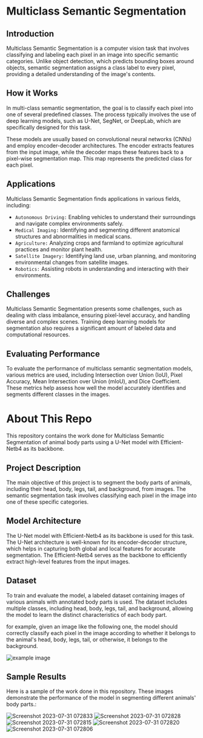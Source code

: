 # Multiclass Semantic Segmentation

## Introduction
Multiclass Semantic Segmentation is a computer vision task that involves classifying and labeling each pixel in an image into specific semantic categories. Unlike object detection, which predicts bounding boxes around objects, semantic segmentation assigns a class label to every pixel, providing a detailed understanding of the image's contents.

## How it Works
In multi-class semantic segmentation, the goal is to classify each pixel into one of several predefined classes. The process typically involves the use of deep learning models, such as U-Net, SegNet, or DeepLab, which are specifically designed for this task.

These models are usually based on convolutional neural networks (CNNs) and employ encoder-decoder architectures. The encoder extracts features from the input image, while the decoder maps these features back to a pixel-wise segmentation map. This map represents the predicted class for each pixel.

## Applications
Multiclass Semantic Segmentation finds applications in various fields, including:

- `Autonomous Driving:` Enabling vehicles to understand their surroundings and navigate complex environments safely.
- `Medical Imaging:` Identifying and segmenting different anatomical structures and abnormalities in medical scans.
- `Agriculture:` Analyzing crops and farmland to optimize agricultural practices and monitor plant health.
- `Satellite Imagery:` Identifying land use, urban planning, and monitoring environmental changes from satellite images.
- `Robotics:` Assisting robots in understanding and interacting with their environments.

## Challenges
Multiclass Semantic Segmentation presents some challenges, such as dealing with class imbalance, ensuring pixel-level accuracy, and handling diverse and complex scenes. Training deep learning models for segmentation also requires a significant amount of labeled data and computational resources.

## Evaluating Performance
To evaluate the performance of multiclass semantic segmentation models, various metrics are used, including Intersection over Union (IoU), Pixel Accuracy, Mean Intersection over Union (mIoU), and Dice Coefficient. These metrics help assess how well the model accurately identifies and segments different classes in the images.

# About This Repo
This repository contains the work done for Multiclass Semantic Segmentation of animal body parts using a U-Net model with Efficient-Netb4 as its backbone.

## Project Description
The main objective of this project is to segment the body parts of animals, including their head, body, legs, tail, and background, from images. The semantic segmentation task involves classifying each pixel in the image into one of these specific categories.

## Model Architecture
The U-Net model with Efficient-Netb4 as its backbone is used for this task. The U-Net architecture is well-known for its encoder-decoder structure, which helps in capturing both global and local features for accurate segmentation. The Efficient-Netb4 serves as the backbone to efficiently extract high-level features from the input images.

## Dataset
To train and evaluate the model, a labeled dataset containing images of various animals with annotated body parts is used. The dataset includes multiple classes, including head, body, legs, tail, and background, allowing the model to learn the distinct characteristics of each body part.

for example, given an image like the following one, the model should correctly classify each pixel in the image according to whether it belongs to the animal's head, body, legs, tail, or otherwise, it belongs to the background.

![example image](https://github.com/IbrahimMohamed2001/Multiclass_Semantic_Segmentation/assets/106034477/1209f128-b0b9-4ad4-88f1-0dc26b7c057e)

## Sample Results

Here is a sample of the work done in this repository. These images demonstrate the performance of the model in segmenting different animals' body parts.:

![Screenshot 2023-07-31 072833](https://github.com/IbrahimMohamed2001/Multiclass_Semantic_Segmentation/assets/106034477/e123a3e5-5573-42a2-a93c-10107b063992)
![Screenshot 2023-07-31 072828](https://github.com/IbrahimMohamed2001/Multiclass_Semantic_Segmentation/assets/106034477/093a5cdb-4bb4-4cc8-944c-02629b183b1c)
![Screenshot 2023-07-31 072815](https://github.com/IbrahimMohamed2001/Multiclass_Semantic_Segmentation/assets/106034477/2b1bafd9-f9b9-44ba-b907-41f03a886f98)
![Screenshot 2023-07-31 072820](https://github.com/IbrahimMohamed2001/Multiclass_Semantic_Segmentation/assets/106034477/abafc154-f9c8-4b5a-9134-567cfafd1f3b)
![Screenshot 2023-07-31 072806](https://github.com/IbrahimMohamed2001/Multiclass_Semantic_Segmentation/assets/106034477/879de998-1cac-42d1-a804-6698027d6255)
